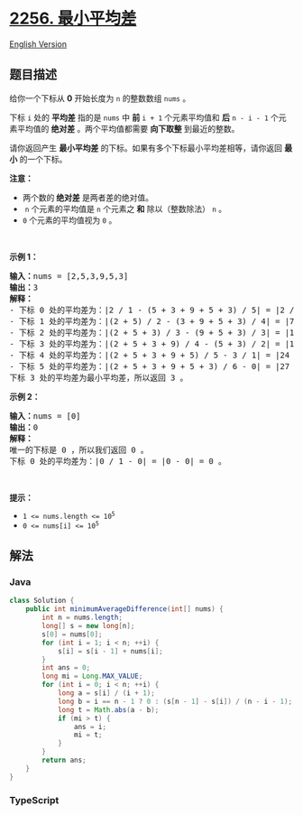 # [2256. 最小平均差](https://leetcode.cn/problems/minimum-average-difference)

[English Version](/solution/2200-2299/2256.Minimum%20Average%20Difference/README_EN.md)

## 题目描述

<!-- 这里写题目描述 -->

<p>给你一个下标从 <strong>0</strong>&nbsp;开始长度为 <code>n</code>&nbsp;的整数数组&nbsp;<code>nums</code>&nbsp;。</p>

<p>下标 <code>i</code>&nbsp;处的 <strong>平均差</strong>&nbsp;指的是 <code>nums</code>&nbsp;中 <strong>前</strong>&nbsp;<code>i + 1</code>&nbsp;个元素平均值和 <strong>后</strong>&nbsp;<code>n - i - 1</code>&nbsp;个元素平均值的 <strong>绝对差</strong>&nbsp;。两个平均值都需要 <strong>向下取整</strong>&nbsp;到最近的整数。</p>

<p>请你返回产生 <strong>最小平均差</strong>&nbsp;的下标。如果有多个下标最小平均差相等，请你返回 <strong>最小</strong>&nbsp;的一个下标。</p>

<p><strong>注意：</strong></p>

<ul>
	<li>两个数的<strong>&nbsp;绝对差</strong>&nbsp;是两者差的绝对值。</li>
	<li>&nbsp;<code>n</code>&nbsp;个元素的平均值是 <code>n</code>&nbsp;个元素之 <strong>和</strong>&nbsp;除以（整数除法）&nbsp;<code>n</code>&nbsp;。</li>
	<li><code>0</code>&nbsp;个元素的平均值视为&nbsp;<code>0</code>&nbsp;。</li>
</ul>

<p>&nbsp;</p>

<p><strong>示例 1：</strong></p>

<pre><b>输入：</b>nums = [2,5,3,9,5,3]
<b>输出：</b>3
<strong>解释：</strong>
- 下标 0 处的平均差为：|2 / 1 - (5 + 3 + 9 + 5 + 3) / 5| = |2 / 1 - 25 / 5| = |2 - 5| = 3 。
- 下标 1 处的平均差为：|(2 + 5) / 2 - (3 + 9 + 5 + 3) / 4| = |7 / 2 - 20 / 4| = |3 - 5| = 2 。
- 下标 2 处的平均差为：|(2 + 5 + 3) / 3 - (9 + 5 + 3) / 3| = |10 / 3 - 17 / 3| = |3 - 5| = 2 。
- 下标 3 处的平均差为：|(2 + 5 + 3 + 9) / 4 - (5 + 3) / 2| = |19 / 4 - 8 / 2| = |4 - 4| = 0 。 
- 下标 4 处的平均差为：|(2 + 5 + 3 + 9 + 5) / 5 - 3 / 1| = |24 / 5 - 3 / 1| = |4 - 3| = 1 。
- 下标 5 处的平均差为：|(2 + 5 + 3 + 9 + 5 + 3) / 6 - 0| = |27 / 6 - 0| = |4 - 0| = 4 。
下标 3 处的平均差为最小平均差，所以返回 3 。
</pre>

<p><strong>示例 2：</strong></p>

<pre><b>输入：</b>nums = [0]
<b>输出：</b>0
<strong>解释：</strong>
唯一的下标是 0 ，所以我们返回 0 。
下标 0 处的平均差为：|0 / 1 - 0| = |0 - 0| = 0 。
</pre>

<p>&nbsp;</p>

<p><strong>提示：</strong></p>

<ul>
	<li><code>1 &lt;= nums.length &lt;= 10<sup>5</sup></code></li>
	<li><code>0 &lt;= nums[i] &lt;= 10<sup>5</sup></code></li>
</ul>

## 解法

### **Java**

```java
class Solution {
    public int minimumAverageDifference(int[] nums) {
        int n = nums.length;
        long[] s = new long[n];
        s[0] = nums[0];
        for (int i = 1; i < n; ++i) {
            s[i] = s[i - 1] + nums[i];
        }
        int ans = 0;
        long mi = Long.MAX_VALUE;
        for (int i = 0; i < n; ++i) {
            long a = s[i] / (i + 1);
            long b = i == n - 1 ? 0 : (s[n - 1] - s[i]) / (n - i - 1);
            long t = Math.abs(a - b);
            if (mi > t) {
                ans = i;
                mi = t;
            }
        }
        return ans;
    }
}
```

### **TypeScript**
